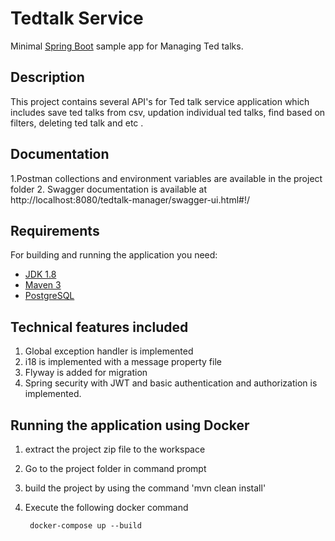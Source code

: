 # Tedtalk Service

Minimal [Spring Boot](http://projects.spring.io/spring-boot/) sample app for Managing Ted talks.

## Description

This project contains several API's for Ted talk service application which includes save ted talks from csv, updation individual ted talks, find based on filters, deleting ted talk and etc .

## Documentation


   1.Postman collections and environment variables are available in the project folder
   2. Swagger documentation is available at http://localhost:8080/tedtalk-manager/swagger-ui.html#!/
   
				
## Requirements

For building and running the application you need:

- [JDK 1.8](http://www.oracle.com/technetwork/java/javase/downloads/jdk8-downloads-2133151.html)
- [Maven 3](https://maven.apache.org)
- [PostgreSQL](https://www.postgresql.org/)

## Technical features included

1. Global exception handler is implemented 
2. i18 is implemented with a message property file
3. Flyway is added for migration
4. Spring security with JWT and basic authentication and authorization is implemented.


## Running the application using Docker

1. extract the project zip file to the workspace 
2. Go to the project folder in command prompt
3. build the project by using the command 'mvn clean install'
4. Execute the following docker command

        
		docker-compose up --build
		


  

